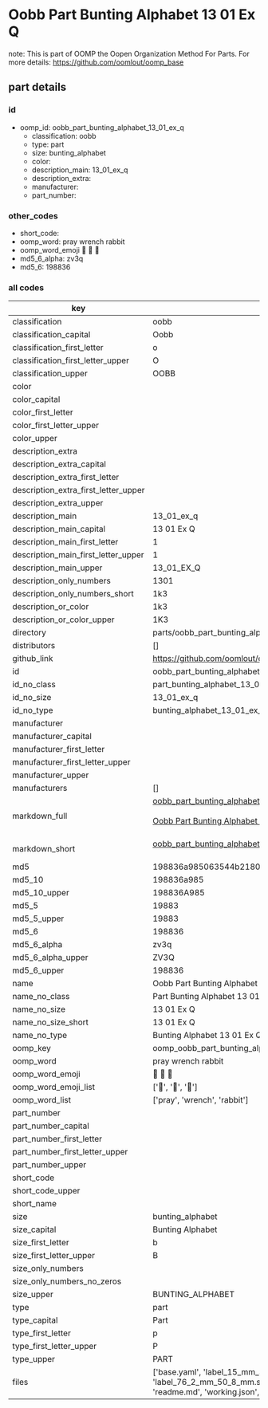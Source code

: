 # Oobb Part Bunting Alphabet 13 01 Ex Q  

note: This is part of OOMP the Oopen Organization Method For Parts. For more details: https://github.com/oomlout/oomp_base

##  part details





### id
* oomp_id: oobb_part_bunting_alphabet_13_01_ex_q
  * classification: oobb
  * type: part
  * size: bunting_alphabet
  * color: 
  * description_main: 13_01_ex_q
  * description_extra: 
  * manufacturer: 
  * part_number: 

### other_codes
* short_code: 
* oomp_word: pray wrench rabbit
* oomp_word_emoji :pray: :wrench: :rabbit:
* md5_6_alpha: zv3q
* md5_6: 198836

### all codes 
| key | value |  
| --- | --- |  
| classification | oobb |  
| classification_capital | Oobb |  
| classification_first_letter | o |  
| classification_first_letter_upper | O |  
| classification_upper | OOBB |  
| color |  |  
| color_capital |  |  
| color_first_letter |  |  
| color_first_letter_upper |  |  
| color_upper |  |  
| description_extra |  |  
| description_extra_capital |  |  
| description_extra_first_letter |  |  
| description_extra_first_letter_upper |  |  
| description_extra_upper |  |  
| description_main | 13_01_ex_q |  
| description_main_capital | 13 01 Ex Q |  
| description_main_first_letter | 1 |  
| description_main_first_letter_upper | 1 |  
| description_main_upper | 13_01_EX_Q |  
| description_only_numbers | 1301 |  
| description_only_numbers_short | 1k3 |  
| description_or_color | 1k3 |  
| description_or_color_upper | 1K3 |  
| directory | parts/oobb_part_bunting_alphabet_13_01_ex_q |  
| distributors | [] |  
| github_link | https://github.com/oomlout/oomlout_oomp_part_src/tree/main/parts/oobb_part_bunting_alphabet_13_01_ex_q/working |  
| id | oobb_part_bunting_alphabet_13_01_ex_q |  
| id_no_class | part_bunting_alphabet_13_01_ex_q |  
| id_no_size | 13_01_ex_q |  
| id_no_type | bunting_alphabet_13_01_ex_q |  
| manufacturer |  |  
| manufacturer_capital |  |  
| manufacturer_first_letter |  |  
| manufacturer_first_letter_upper |  |  
| manufacturer_upper |  |  
| manufacturers | [] |  
| markdown_full | [oobb_part_bunting_alphabet_13_01_ex_q](https://github.com/oomlout/oomlout_oomp_part_src/tree/main/parts/oobb_part_bunting_alphabet_13_01_ex_q/working)<br>[](https://github.com/oomlout/oomlout_oomp_part_src/tree/main/parts/oobb_part_bunting_alphabet_13_01_ex_q/working)<br>[Oobb Part Bunting Alphabet 13 01 Ex Q](https://github.com/oomlout/oomlout_oomp_part_src/tree/main/parts/oobb_part_bunting_alphabet_13_01_ex_q/working)<br><br> |  
| markdown_short | [oobb_part_bunting_alphabet_13_01_ex_q](https://github.com/oomlout/oomlout_oomp_part_src/tree/main/parts/oobb_part_bunting_alphabet_13_01_ex_q/working)<br><br> |  
| md5 | 198836a985063544b21807920ea80552 |  
| md5_10 | 198836a985 |  
| md5_10_upper | 198836A985 |  
| md5_5 | 19883 |  
| md5_5_upper | 19883 |  
| md5_6 | 198836 |  
| md5_6_alpha | zv3q |  
| md5_6_alpha_upper | ZV3Q |  
| md5_6_upper | 198836 |  
| name | Oobb Part Bunting Alphabet 13 01 Ex Q |  
| name_no_class | Part Bunting Alphabet 13 01 Ex Q |  
| name_no_size | 13 01 Ex Q |  
| name_no_size_short | 13 01 Ex Q |  
| name_no_type | Bunting Alphabet 13 01 Ex Q |  
| oomp_key | oomp_oobb_part_bunting_alphabet_13_01_ex_q |  
| oomp_word | pray wrench rabbit |  
| oomp_word_emoji | :pray: :wrench: :rabbit: |  
| oomp_word_emoji_list | [':pray:', ':wrench:', ':rabbit:'] |  
| oomp_word_list | ['pray', 'wrench', 'rabbit'] |  
| part_number |  |  
| part_number_capital |  |  
| part_number_first_letter |  |  
| part_number_first_letter_upper |  |  
| part_number_upper |  |  
| short_code |  |  
| short_code_upper |  |  
| short_name |  |  
| size | bunting_alphabet |  
| size_capital | Bunting Alphabet |  
| size_first_letter | b |  
| size_first_letter_upper | B |  
| size_only_numbers |  |  
| size_only_numbers_no_zeros |  |  
| size_upper | BUNTING_ALPHABET |  
| type | part |  
| type_capital | Part |  
| type_first_letter | p |  
| type_first_letter_upper | P |  
| type_upper | PART |  
| files | ['base.yaml', 'label_15_mm_30_mm.pdf', 'label_15_mm_30_mm.svg', 'label_76_2_mm_50_8_mm.pdf', 'label_76_2_mm_50_8_mm.svg', 'label_oomlout_76_2_mm_50_8_mm.pdf', 'label_oomlout_76_2_mm_50_8_mm.svg', 'readme.md', 'working.json', 'working.yaml'] |  
